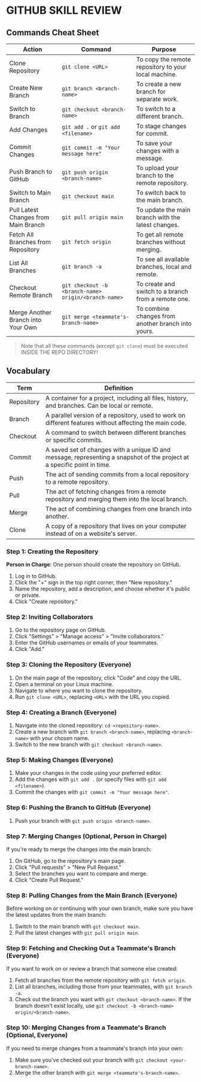 # GITHUB SKILL REVIEW

## Commands Cheat Sheet

| Action                                | Command                                              | Purpose                                         |
|---------------------------------------|------------------------------------------------------|-----------------------------------------------------|
| Clone Repository                     | `git clone <URL>`                                    | To copy the remote repository to your local machine.|
| Create New Branch                    | `git branch <branch-name>`                           | To create a new branch for separate work.           |
| Switch to Branch                     | `git checkout <branch-name>`                         | To switch to a different branch.                    |
| Add Changes                          | `git add .` or `git add <filename>`                  | To stage changes for commit.                        |
| Commit Changes                       | `git commit -m "Your message here"`                  | To save your changes with a message.                |
| Push Branch to GitHub                | `git push origin <branch-name>`                      | To upload your branch to the remote repository.     |
| Switch to Main Branch                | `git checkout main`                                  | To switch back to the main branch.                  |
| Pull Latest Changes from Main Branch | `git pull origin main`                               | To update the main branch with the latest changes.  |
| Fetch All Branches from Repository   | `git fetch origin`                                   | To get all remote branches without merging.         |
| List All Branches                    | `git branch -a`                                      | To see all available branches, local and remote.    |
| Checkout Remote Branch               | `git checkout -b <branch-name> origin/<branch-name>` | To create and switch to a branch from a remote one. |
| Merge Another Branch into Your Own   | `git merge <teammate's-branch-name>`                 | To combine changes from another branch into yours.  |

> Note that all these commands (except `git clone`) must be executed INSIDE THE REPO DIRECTORY!

## Vocabulary

| Term        | Definition                                                                                   |
|-------------|----------------------------------------------------------------------------------------------|
| Repository  | A container for a project, including all files, history, and branches. Can be local or remote.|
| Branch      | A parallel version of a repository, used to work on different features without affecting the main code.|
| Checkout    | A command to switch between different branches or specific commits.                            |
| Commit      | A saved set of changes with a unique ID and message, representing a snapshot of the project at a specific point in time.|
| Push        | The act of sending commits from a local repository to a remote repository.                    |
| Pull        | The act of fetching changes from a remote repository and merging them into the local branch.   |
| Merge       | The act of combining changes from one branch into another.                                     |
| Clone       | A copy of a repository that lives on your computer instead of on a website's server.           |

### Step 1: Creating the Repository
**Person in Charge**: One person should create the repository on GitHub.
1. Log in to GitHub.
2. Click the "+" sign in the top right corner, then "New repository."
3. Name the repository, add a description, and choose whether it's public or private.
4. Click "Create repository."

### Step 2: Inviting Collaborators
1. Go to the repository page on GitHub.
2. Click "Settings" > "Manage access" > "Invite collaborators."
3. Enter the GitHub usernames or emails of your teammates.
4. Click "Add."

### Step 3: Cloning the Repository (Everyone)
1. On the main page of the repository, click "Code" and copy the URL.
2. Open a terminal on your Linux machine.
3. Navigate to where you want to clone the repository.
4. Run `git clone <URL>`, replacing `<URL>` with the URL you copied.

### Step 4: Creating a Branch (Everyone)
1. Navigate into the cloned repository: `cd <repository-name>`.
2. Create a new branch with `git branch <branch-name>`, replacing `<branch-name>` with your chosen name.
3. Switch to the new branch with `git checkout <branch-name>`.

### Step 5: Making Changes (Everyone)
1. Make your changes in the code using your preferred editor.
2. Add the changes with `git add .` (or specify files with `git add <filename>`).
3. Commit the changes with `git commit -m "Your message here"`.

### Step 6: Pushing the Branch to GitHub (Everyone)
1. Push your branch with `git push origin <branch-name>`.

### Step 7: Merging Changes (Optional, Person in Charge)
If you're ready to merge the changes into the main branch:
1. On GitHub, go to the repository's main page.
2. Click "Pull requests" > "New Pull Request."
3. Select the branches you want to compare and merge.
4. Click "Create Pull Request."

### Step 8: Pulling Changes from the Main Branch (Everyone)
Before working on or continuing with your own branch, make sure you have the latest updates from the main branch:
1. Switch to the main branch with `git checkout main`.
2. Pull the latest changes with `git pull origin main`.

### Step 9: Fetching and Checking Out a Teammate's Branch (Everyone)
If you want to work on or review a branch that someone else created:
1. Fetch all branches from the remote repository with `git fetch origin`.
2. List all branches, including those from your teammates, with `git branch -a`.
3. Check out the branch you want with `git checkout <branch-name>`. If the branch doesn't exist locally, use `git checkout -b <branch-name> origin/<branch-name>`.

### Step 10: Merging Changes from a Teammate's Branch (Optional, Everyone)
If you need to merge changes from a teammate's branch into your own:
1. Make sure you've checked out your branch with `git checkout <your-branch-name>`.
2. Merge the other branch with `git merge <teammate's-branch-name>`.

